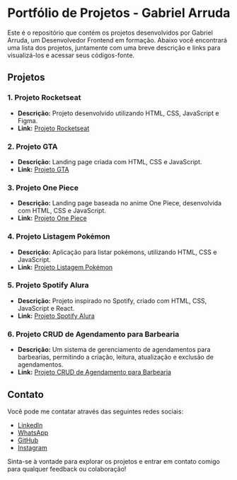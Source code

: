 # Portfólio de Projetos - Gabriel Arruda

Este é o repositório que contém os projetos desenvolvidos por Gabriel Arruda, um Desenvolvedor Frontend em formação. Abaixo você encontrará uma lista dos projetos, juntamente com uma breve descrição e links para visualizá-los e acessar seus códigos-fonte.

## Projetos

### 1. Projeto Rocketseat
- **Descrição:** Projeto desenvolvido utilizando HTML, CSS, JavaScript e Figma.
- **Link:** [Projeto Rocketseat](https://github.com/GabrielArrudaDev/Projeto-Rocketseat)

### 2. Projeto GTA
- **Descrição:** Landing page criada com HTML, CSS e JavaScript.
- **Link:** [Projeto GTA](https://github.com/GabrielArrudaDev/Projeto-GTA)

### 3. Projeto One Piece
- **Descrição:** Landing page baseada no anime One Piece, desenvolvida com HTML, CSS e JavaScript.
- **Link:** [Projeto One Piece](https://github.com/GabrielArrudaDev/Projeto-One-Piece)

### 4. Projeto Listagem Pokémon
- **Descrição:** Aplicação para listar pokémons, utilizando HTML, CSS e JavaScript.
- **Link:** [Projeto Listagem Pokémon](https://github.com/GabrielArrudaDev/Projeto-Listagem-Pokemon)

### 5. Projeto Spotify Alura
- **Descrição:** Projeto inspirado no Spotify, criado com HTML, CSS, JavaScript e React.
- **Link:** [Projeto Spotify Alura](https://github.com/GabrielArrudaDev/Imersao-Front-End-Alura)

### 6. Projeto CRUD de Agendamento para Barbearia
- **Descrição:** Um sistema de gerenciamento de agendamentos para barbearias, permitindo a criação, leitura, atualização e exclusão de agendamentos.
- **Link:** [Projeto CRUD de Agendamento para Barbearia](https://github.com/GabrielArrudaDev/Projeto-CRUD-Agendamento)

## Contato

Você pode me contatar através das seguintes redes sociais:

- [LinkedIn](https://www.linkedin.com/in/gabriel-arruda-665464234/)
- [WhatsApp](https://wa.me/5515981537286)
- [GitHub](https://github.com/GabrielArrudaDev)
- [Instagram](https://www.instagram.com/_arrud4)

Sinta-se à vontade para explorar os projetos e entrar em contato comigo para qualquer feedback ou colaboração!

